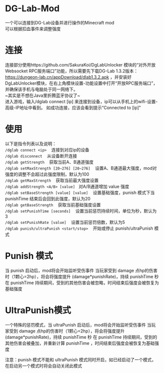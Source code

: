 # DG-Lab-Mod
一个可以连接到DG-Lab设备并进行操作的Minecraft mod  
可以根据扣血事件来调整强度
# 连接
连接部分使用https://github.com/SakuraKoi/DgLabUnlocker 模块的“对外开放Websocket RPC服务端口”功能，所以需要先下载DG-Lab 1.3.2版本：https://dungeon-lab.cn/appDownload/dlab1.3.2.apk ，并安装好DgLabUnlocker模块，在右上角模块设置-功能设置中打开“开放RPC服务端口”，并确保该手机与电脑处于同一网络下。  
~其实是不想在Java里折腾蓝牙协议了~  
进入游戏，输入/dglab connect [ip] 来连接到设备，ip可以从手机上的wifi-设置-高级-IP地址中看到。
如成功连接，应该会看到提示“Connected to [ip]"
# 使用
以下是指令列表以及说明：  
`/dglab connect <ip>` &nbsp;&nbsp;    连接到对应ip的设备  
`/dglab disconnect`  &nbsp;&nbsp;   从设备断开连接  
`/dglab getStrength`  &nbsp;&nbsp;  获取当前A、B通道强度  
`/dglab setMaxStrength [20~276] [20~276]` &nbsp;&nbsp;  设置A、B通道最大强度，mod对强度的调整不会超过此强度限制，默认为100  
`/dglab getMaxStrength` &nbsp;&nbsp;  获取当前最大强度设置  
`/dglab addStrength <A/B> [value]`&nbsp;&nbsp; 对A/B通道增加 value 强度  
`/dglab setBaseStrength [value] [value]`  &nbsp;&nbsp;  设置基础强度，punish 模式下当 punishTime 结束后会回到此强度，默认为20  
`/dglab getBaseStrength` &nbsp;&nbsp;   获取当前基础强度设置  
`/dglab setPunishTime [seconds]`  &nbsp;&nbsp;  设置当前惩罚持续时间，单位为秒，默认为3  
`/dglab setPunishRate [value]` &nbsp;&nbsp;   设置当前惩罚倍数，默认为5  
`/dglab punish/ultraPunish <start/stop>` &nbsp;&nbsp;   开始或停止 punish/ultraPunish 模式
# Punish 模式
当 punish 启动后，mod将会开始监听受伤事件
当玩家受到 damage 点hp的伤害时（1颗心=2hp），将会将强度提升 (damage*punishRate)，持续 punishTime 秒
在 punishTime 持续期间，受到的其他伤害会被忽略，时间结束后强度会被恢复为基础强度
# UltraPunish模式
一个特殊的惩罚模式，当 ultraPunish 启动后，mod将会开始监听受伤事件
当玩家受到 damage 点hp的伤害时（1颗心=2hp），将会将强度提升 (damage*punishRate)，持续 punishTime 秒
在 punishTime 持续期间，受到的其他伤害会被叠加，并重新计算 punishTime ，时间结束后强度会被恢复为基础强度

注意：punish 模式不能和 ultraPunish 模式同时开启，如已经启动了一个模式，在启动另一个模式时将会自动关闭此模式
